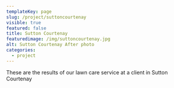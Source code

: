 ```yaml
---
templateKey: page
slug: /project/suttoncourtenay
visible: true
featured: false
title: Sutton Courtenay
featuredimage: /img/suttoncourtenay.jpg
alt: Sutton Courtenay After photo
categories:
  - project
---
```

These are the results of our lawn care service at a client in Sutton Courtenay
